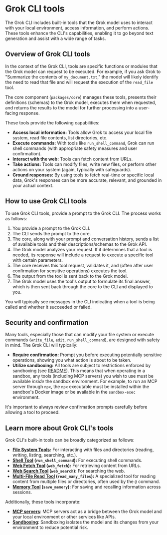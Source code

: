 # Grok CLI tools

The Grok CLI includes built-in tools that the Grok model uses to interact with your local environment, access information, and perform actions. These tools enhance the CLI's capabilities, enabling it to go beyond text generation and assist with a wide range of tasks.

## Overview of Grok CLI tools

In the context of the Grok CLI, tools are specific functions or modules that the Grok model can request to be executed. For example, if you ask Grok to "Summarize the contents of `my_document.txt`," the model will likely identify the need to read that file and will request the execution of the `read_file` tool.

The core component (`packages/core`) manages these tools, presents their definitions (schemas) to the Grok model, executes them when requested, and returns the results to the model for further processing into a user-facing response.

These tools provide the following capabilities:

- **Access local information:** Tools allow Grok to access your local file system, read file contents, list directories, etc.
- **Execute commands:** With tools like `run_shell_command`, Grok can run shell commands (with appropriate safety measures and user confirmation).
- **Interact with the web:** Tools can fetch content from URLs.
- **Take actions:** Tools can modify files, write new files, or perform other actions on your system (again, typically with safeguards).
- **Ground responses:** By using tools to fetch real-time or specific local data, Grok's responses can be more accurate, relevant, and grounded in your actual context.

## How to use Grok CLI tools

To use Grok CLI tools, provide a prompt to the Grok CLI. The process works as follows:

1.  You provide a prompt to the Grok CLI.
2.  The CLI sends the prompt to the core.
3.  The core, along with your prompt and conversation history, sends a list of available tools and their descriptions/schemas to the Grok API.
4.  The Grok model analyzes your request. If it determines that a tool is needed, its response will include a request to execute a specific tool with certain parameters.
5.  The core receives this tool request, validates it, and (often after user confirmation for sensitive operations) executes the tool.
6.  The output from the tool is sent back to the Grok model.
7.  The Grok model uses the tool's output to formulate its final answer, which is then sent back through the core to the CLI and displayed to you.

You will typically see messages in the CLI indicating when a tool is being called and whether it succeeded or failed.

## Security and confirmation

Many tools, especially those that can modify your file system or execute commands (`write_file`, `edit`, `run_shell_command`), are designed with safety in mind. The Grok CLI will typically:

- **Require confirmation:** Prompt you before executing potentially sensitive operations, showing you what action is about to be taken.
- **Utilize sandboxing:** All tools are subject to restrictions enforced by sandboxing (see [README](../../README.md#sandboxing)). This means that when operating in a sandbox, any tools (including MCP servers) you wish to use must be available _inside_ the sandbox environment. For example, to run an MCP server through `npx`, the `npx` executable must be installed within the sandbox's Docker image or be available in the `sandbox-exec` environment.

It's important to always review confirmation prompts carefully before allowing a tool to proceed.

## Learn more about Grok CLI's tools

Grok CLI's built-in tools can be broadly categorized as follows:

- **[File System Tools](./file-system.md):** For interacting with files and directories (reading, writing, listing, searching, etc.).
- **[Shell Tool](./shell.md) (`run_shell_command`):** For executing shell commands.
- **[Web Fetch Tool](./web-fetch.md) (`web_fetch`):** For retrieving content from URLs.
- **[Web Search Tool](./web-search.md) (`web_search`):** For searching the web.
- **[Multi-File Read Tool](./multi-file.md) (`read_many_files`):** A specialized tool for reading content from multiple files or directories, often used by the `@` command.
- **[Memory Tool](./memory.md) (`save_memory`):** For saving and recalling information across sessions.

Additionally, these tools incorporate:

- **[MCP servers](./mcp-server.md)**: MCP servers act as a bridge between the Grok model and your local environment or other services like APIs.
- **[Sandboxing](../sandbox.md)**: Sandboxing isolates the model and its changes from your environment to reduce potential risk.
